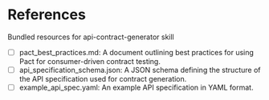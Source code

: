 # References

Bundled resources for api-contract-generator skill

- [ ] pact_best_practices.md: A document outlining best practices for using Pact for consumer-driven contract testing.
- [ ] api_specification_schema.json: A JSON schema defining the structure of the API specification used for contract generation.
- [ ] example_api_spec.yaml: An example API specification in YAML format.
